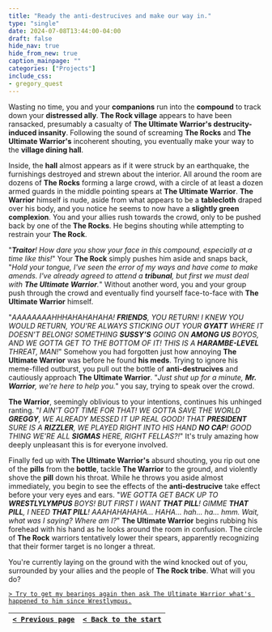 ```yaml
---
title: "Ready the anti-destrucives and make our way in."
type: "single"
date: 2024-07-08T13:44:00-04:00
draft: false
hide_nav: true
hide_from_new: true
caption_mainpage: ""
categories: ["Projects"]
include_css:
- gregory_quest
---
```


Wasting no time, you and your **companions** run into the **compound** to track down your **distressed ally**. **The Rock village** appears to have been ransacked, presumably a casualty of **The Ultimate Warrior's destrucity-induced insanity**. Following the sound of screaming **The Rocks** and **The Ultimate Warrior's** incoherent shouting, you eventually make your way to the **village dining hall**.

Inside, the **hall** almost appears as if it were struck by an earthquake, the furnishings destroyed and strewn about the interior. All around the room are dozens of **The Rocks** forming a large crowd, with a circle of at least a dozen armed guards in the middle pointing spears at **The Ultimate Warrior**. **The Warrior** himself is nude, aside from what appears to be a **tablecloth** draped over his body, and you notice he seems to now have a **slightly green complexion**. You and your allies rush towards the crowd, only to be pushed back by one of the **The Rocks**. He begins shouting while attempting to restrain your **The Rock**.

"***Traitor**! How dare you show your face in this compound, especially at a time like this!*" Your **The Rock** simply pushes him aside and snaps back, "*Hold your tongue, I've seen the error of my ways and have come to make amends. I've already agreed to attend a **tribunal**, but first we must deal with **The Ultimate Warrior**.*" Without another word, you and your group push through the crowd and eventually find yourself face-to-face with **The Ultimate Warrior** himself.

"*AAAAAAAAHHHAHAHAHAHA! **FRIENDS**, YOU RETURN! I KNEW YOU WOULD RETURN, YOU'RE ALWAYS STICKING OUT YOUR **GYATT** WHERE IT DOESN'T BELONG! SOMETHING **SUSSY'S** GOING ON **AMONG US** BOYOS, AND WE GOTTA GET TO THE BOTTOM OF IT! THIS IS A **HARAMBE-LEVEL** THREAT, MAN!*" Somehow you had forgotten just how annoying **The Ultimate Warrior** was before he found **his meds**. Trying to ignore his meme-filled outburst, you pull out the bottle of **anti-destrucives** and cautiously approach **The Ultimate Warrior**. "*Just shut up for a minute, **Mr. Warrior**, we're here to help you.*" you say, trying to speak over the crowd.

**The Warrior**, seemingly oblivious to your intentions, continues his unhinged ranting. "*I AIN'T GOT TIME FOR THAT! WE GOTTA SAVE THE WORLD **GREGGY**, WE ALREADY MESSED IT UP REAL GOOD! THAT **PRESIDENT** SURE IS A **RIZZLER**, WE PLAYED RIGHT INTO HIS HAND **NO CAP**! GOOD THING WE'RE ALL **SIGMAS** HERE, RIGHT FELLAS?!*" It's truly amazing how deeply unpleasant this is for everyone involved.

Finally fed up with **The Ultimate Warrior's** absurd shouting, you rip out one of the **pills** from the **bottle**, tackle **The Warrior** to the ground, and violently shove the **pill** down his throat. While he throws you aside almost immediately, you begin to see the effects of the **anti-destrucive** take effect before your very eyes and ears. "*WE GOTTA GET BACK UP TO **WRESTLYLYMPUS** BOYS! BUT FIRST I WANT **THAT PILL**! GIMME **THAT PILL**, I NEED **THAT PILL**! AAAHAHAHAHA... HAHA... hah... ha... hmm. Wait, what was I saying? Where am I?*" **The Ultimate Warrior** begins rubbing his forehead with his hand as he looks around the room in confusion. The circle of **The Rock** warriors tentatively lower their spears, apparently recognizing that their former target is no longer a threat.

You're currently laying on the ground with the wind knocked out of you, surrounded by your allies and the people of **The Rock tribe**. What will you do?

[``> Try to get my bearings again then ask The Ultimate Warrior what's happened to him since Wrestlympus.``](../138)

|[``< Previous page``](../136)|[``< Back to the start``](../)|
|---|---|